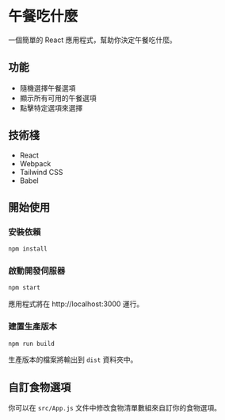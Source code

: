 # 午餐吃什麼

一個簡單的 React 應用程式，幫助你決定午餐吃什麼。

## 功能

- 隨機選擇午餐選項
- 顯示所有可用的午餐選項
- 點擊特定選項來選擇

## 技術棧

- React
- Webpack
- Tailwind CSS
- Babel

## 開始使用

### 安裝依賴

```bash
npm install
```

### 啟動開發伺服器

```bash
npm start
```

應用程式將在 http://localhost:3000 運行。

### 建置生產版本

```bash
npm run build
```

生產版本的檔案將輸出到 `dist` 資料夾中。

## 自訂食物選項

你可以在 `src/App.js` 文件中修改食物清單數組來自訂你的食物選項。 
